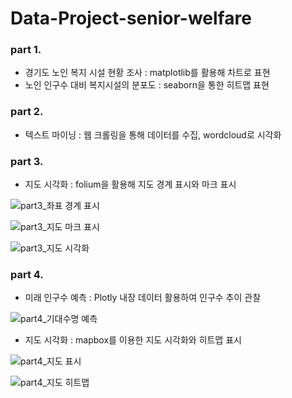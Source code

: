 # Data-Project-senior-welfare 

### part 1. 

- 경기도 노인 복지 시설 현황 조사 : matplotlib를 활용해 차트로 표현
- 노인 인구수 대비 복지시설의 분포도 : seaborn을 통한 히트맵 표현


### part 2.

- 텍스트 마이닝 : 웹 크롤링을 통해 데이터를 수집, wordcloud로 시각화


### part 3.

- 지도 시각화 : folium을 활용해 지도 경계 표시와 마크 표시

![part3_좌표 경계 표시](https://user-images.githubusercontent.com/31722578/93659519-fae08f00-fa80-11ea-810c-a8809966f09d.PNG)

![part3_지도 마크 표시](https://user-images.githubusercontent.com/31722578/93659520-fd42e900-fa80-11ea-98d3-31646a07abab.PNG)

![part3_지도 시각화](https://user-images.githubusercontent.com/31722578/93659521-03d16080-fa81-11ea-9e4c-989f89321e35.PNG)


### part 4.

- 미래 인구수 예측 : Plotly 내장 데이터 활용하여 인구수 추이 관찰

![part4_기대수명 예측](https://user-images.githubusercontent.com/31722578/93659589-c1f4ea00-fa81-11ea-9642-46ceb12b3d62.PNG)

- 지도 시각화 : mapbox를 이용한 지도 시각화와 히트맵 표시

![part4_지도 표시](https://user-images.githubusercontent.com/31722578/93659590-c3bead80-fa81-11ea-8af2-d5e4f2b40e61.PNG)

![part4_지도 히트맵](https://user-images.githubusercontent.com/31722578/93659593-c4574400-fa81-11ea-9b47-85eb134cd2ef.PNG)
